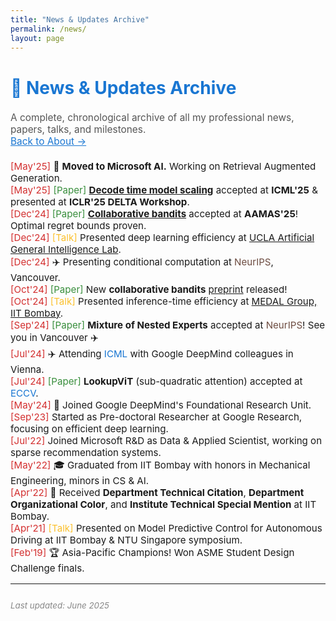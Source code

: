 ```yaml
---
title: "News & Updates Archive"
permalink: /news/
layout: page
---
```


# <span style="color:#1976d2;">📰 News & Updates Archive</span>

<div style="margin:1.5em 0;">
  <span style="font-size:1.1em; color:#555;">
    A complete, chronological archive of all my professional news, papers, talks, and milestones.<br>
    <a href="/" style="color:#1976d2; text-decoration:underline;">Back to About &rarr;</a>
  </span>
</div>

<ul style="font-size: 1.08em; list-style: none; padding-left: 0;">
  <li><span style="color:#d32f2f;">[May'25]</span> 🎉 <b>Moved to Microsoft AI.</b> Working on Retrieval Augmented Generation.</li>
  <li><span style="color:#d32f2f;">[May'25]</span> <span style="color:#388e3c;">[Paper]</span> <a href='https://arxiv.org/abs/2502.00382'><b>Decode time model scaling</b></a> accepted at <b>ICML'25</b> & presented at <b>ICLR'25 DELTA Workshop</b>.</li>
  <li><span style="color:#d32f2f;">[Dec'24]</span> <span style="color:#388e3c;">[Paper]</span> <a href="https://arxiv.org/abs/2410.21405"><b>Collaborative bandits</b></a> accepted at <b>AAMAS'25</b>! Optimal regret bounds proven.</li>
  <li><span style="color:#d32f2f;">[Dec'24]</span> <span style="color:#fbc02d;">[Talk]</span> Presented deep learning efficiency at <a href="https://www.uclaml.org/">UCLA Artificial General Intelligence Lab</a>.</li>
  <li><span style="color:#d32f2f;">[Dec'24]</span> ✈️ Presenting conditional computation at <span style="color:#6d4c41;">NeurIPS</span>, Vancouver.</li>
  <li><span style="color:#d32f2f;">[Oct'24]</span> <span style="color:#388e3c;">[Paper]</span> New <b>collaborative bandits</b> <a href="https://arxiv.org/abs/2410.21405">preprint</a> released!</li>
  <li><span style="color:#d32f2f;">[Oct'24]</span> <span style="color:#fbc02d;">[Talk]</span> Presented inference-time efficiency at <a href="https://www.ee.iitb.ac.in/web/labs/medical-deep-learning-and-artificial-intelligence-lab-medal/">MEDAL Group, IIT Bombay</a>.</li>
  <li><span style="color:#d32f2f;">[Sep'24]</span> <span style="color:#388e3c;">[Paper]</span> <b>Mixture of Nested Experts</b> accepted at <span style="color:#6d4c41;">NeurIPS</span>! See you in Vancouver ✈️</li>
  <li><span style="color:#d32f2f;">[Jul'24]</span> ✈️ Attending <span style="color:#1976d2;">ICML</span> with Google DeepMind colleagues in Vienna.</li>
  <li><span style="color:#d32f2f;">[Jul'24]</span> <span style="color:#388e3c;">[Paper]</span> <b>LookupViT</b> (sub-quadratic attention) accepted at <span style="color:#1976d2;">ECCV</span>.</li>
  <li><span style="color:#d32f2f;">[May'24]</span> 🚀 Joined Google DeepMind's Foundational Research Unit.</li>
  <li><span style="color:#d32f2f;">[Sep'23]</span> Started as Pre-doctoral Researcher at Google Research, focusing on efficient deep learning.</li>
  <li><span style="color:#d32f2f;">[Jul'22]</span> Joined Microsoft R&D as Data & Applied Scientist, working on sparse recommendation systems.</li>
  <li><span style="color:#d32f2f;">[May'22]</span> 🎓 Graduated from IIT Bombay with honors in Mechanical Engineering, minors in CS & AI.</li>
  <li><span style="color:#d32f2f;">[Apr'22]</span> 🏅 Received <b>Department Technical Citation</b>, <b>Department Organizational Color</b>, and <b>Institute Technical Special Mention</b> at IIT Bombay.</li>
  <li><span style="color:#d32f2f;">[Apr'21]</span> <span style="color:#fbc02d;">[Talk]</span> Presented on Model Predictive Control for Autonomous Driving at IIT Bombay & NTU Singapore symposium.</li>
  <li><span style="color:#d32f2f;">[Feb'19]</span> 🏆 Asia-Pacific Champions! Won ASME Student Design Challenge finals.</li>
</ul>

---

<div style="margin-top:2em; color:#888; font-size:0.95em;">
  <em>Last updated: June 2025</em>
</div>